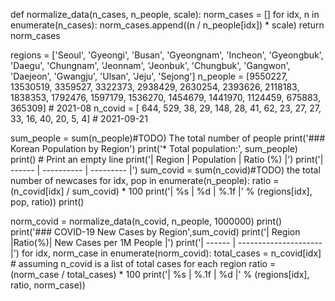 def normalize_data(n_cases, n_people, scale):
    norm_cases = []
    for idx, n in enumerate(n_cases):
        norm_cases.append((n / n_people[idx]) * scale)
    return norm_cases

regions  = ['Seoul', 'Gyeongi', 'Busan', 'Gyeongnam', 'Incheon', 'Gyeongbuk', 'Daegu', 'Chungnam', 'Jeonnam', 'Jeonbuk', 'Chungbuk', 'Gangwon', 'Daejeon', 'Gwangju', 'Ulsan', 'Jeju', 'Sejong']
n_people = [9550227,  13530519, 3359527,     3322373,   2938429,     2630254, 2393626,    2118183,   1838353,   1792476,    1597179,   1536270,   1454679,   1441970, 1124459, 675883,   365309] # 2021-08
n_covid  = [    644,       529,      38,          29,       148,          28,      41,         62,        23,        27,         27,        33,        16,        40,      20,      5,        4] # 2021-09-21

sum_people = sum(n_people)#TODO) The total  number of people
print('### Korean Population by Region')
print('* Total population:', sum_people)
print() # Print an empty line
print('| Region | Population | Ratio (%) |')
print('| ------ | ---------- | --------- |')
sum_covid = sum(n_covid)#TODO) the total number of newcases 
for idx, pop in enumerate(n_people):
    ratio = (n_covid[idx] / sum_covid) * 100
    print('| %s | %d | %.1f |' % (regions[idx], pop, ratio))
print()

norm_covid = normalize_data(n_covid, n_people, 1000000)
print()
print('### COVID-19 New Cases by Region',sum_covid)
print('| Region |Ratio(%)| New Cases per 1M People |')
print('| ------ | --------------------- |')
for idx, norm_case in enumerate(norm_covid):
    total_cases = n_covid[idx]  # assuming n_covid is a list of total cases for each region
    ratio = (norm_case / total_cases) * 100
    print('| %s | %.1f | %d |' % (regions[idx], ratio, norm_case))
